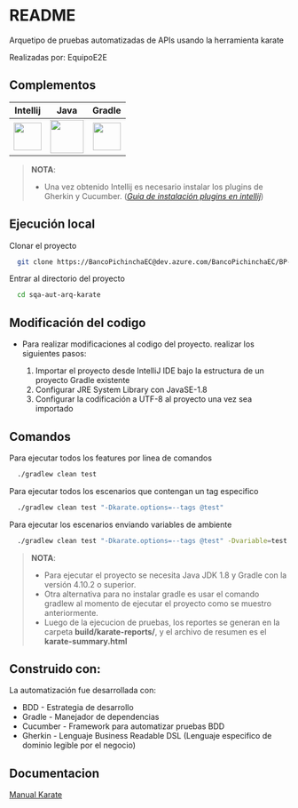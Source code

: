 # README

Arquetipo de pruebas automatizadas de APIs usando la herramienta karate

Realizadas por:  EquipoE2E

## Complementos

|**Intellij**|**Java**|**Gradle**|
| :----: | :----: | :----:  |
|[<img width="50" height="50" src="https://cdn.iconscout.com/icon/free/png-128/intellij-idea-569199.png">](https://www.jetbrains.com/es-es/idea/download/#section=windows)|[<img height="60" src="https://www.oracle.com/a/ocom/img/cb71-java-logo.png">](https://www.oracle.com/java/technologies/javase/javase-jdk8-downloads.html)|[<img height="50" src="https://gradle.org/images/gradle-knowledge-graph-logo.png?20170228">](https://gradle.org/releases/)|
> **NOTA**:
> * Una vez obtenido Intellij es necesario instalar los plugins de Gherkin y Cucumber. (*[Guia de instalación plugins en intellij](https://www.jetbrains.com/help/idea/managing-plugins.html)*)
>

## Ejecución local

Clonar el proyecto

```bash
  git clone https://BancoPichinchaEC@dev.azure.com/BancoPichinchaEC/BP-Quality-Management/_git/sqa-aut-arq-karate
```

Entrar al directorio del proyecto

```bash
  cd sqa-aut-arq-karate
```
## Modificación del codigo

- Para realizar modificaciones al codigo del proyecto. realizar los siguientes pasos: 

     
	 1. Importar el proyecto desde IntelliJ IDE bajo la estructura de un proyecto Gradle existente
	 2. Configurar JRE System Library con JavaSE-1.8
	 3. Configurar la codificación a UTF-8 al proyecto una vez sea importado

## Comandos

Para ejecutar todos los features por linea de comandos
```bash
  ./gradlew clean test 
```

Para ejecutar todos los escenarios que contengan un tag especifico
```bash
  ./gradlew clean test "-Dkarate.options=--tags @test"
```

Para ejecutar los escenarios enviando variables de ambiente
```bash
  ./gradlew clean test "-Dkarate.options=--tags @test" -Dvariable=test
```
> **NOTA**:
> * Para ejecutar el proyecto se necesita Java JDK 1.8 y Gradle con la versión 4.10.2 o superior.
> * Otra alternativa para no instalar gradle es usar el comando gradlew al momento de ejecutar el proyecto como se muestro anteriormente.
> * Luego de la ejecucion de pruebas, los reportes se generan en la carpeta **build/karate-reports/**, y el archivo de resumen es el **karate-summary.html**

## Construido con:
La automatización fue desarrollada con:

* BDD - Estrategia de desarrollo
* Gradle - Manejador de dependencias
* Cucumber - Framework para automatizar pruebas BDD
* Gherkin - Lenguaje Business Readable DSL (Lenguaje especifico de dominio legible por el negocio)

## Documentacion

[Manual Karate](https://pichincha.atlassian.net/wiki/spaces/CS/pages/2440757739/Manual+Arquetipo+Karate+Cucumber)


